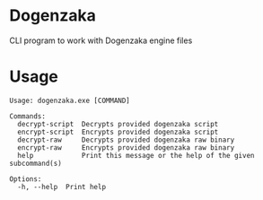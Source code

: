 # Dogenzaka

CLI program to work with Dogenzaka engine files

# Usage

```
Usage: dogenzaka.exe [COMMAND]

Commands:
  decrypt-script  Decrypts provided dogenzaka script
  encrypt-script  Encrypts provided dogenzaka script
  decrypt-raw     Decrypts provided dogenzaka raw binary
  encrypt-raw     Encrypts provided dogenzaka raw binary
  help            Print this message or the help of the given subcommand(s)

Options:
  -h, --help  Print help
```